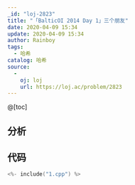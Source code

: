 ```yaml
---
_id: "loj-2823"
title: "「BalticOI 2014 Day 1」三个朋友"
date: 2020-04-09 15:34
update: 2020-04-09 15:34
author: Rainboy
tags:
  - 哈希
catalog: 哈希
source: 
  - 
    oj: loj
    url: https://loj.ac/problem/2823
---
```



@[toc]
## 分析



## 代码

```c
<%- include("1.cpp") %>
```
